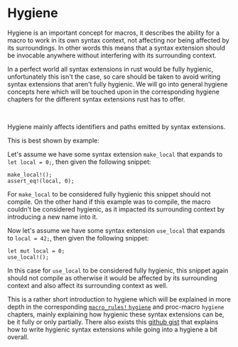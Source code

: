 # Hygiene

Hygiene is an important concept for macros, it describes the ability for a macro to work in its own syntax context, not affecting nor being affected by its surroundings.
In other words this means that a syntax extension should be invocable anywhere without interfering with its surrounding context.

In a perfect world all syntax extensions in rust would be fully hygienic, unfortunately this isn't the case, so care should be taken to avoid writing syntax extensions that aren't fully hygienic.
We will go into general hygiene concepts here which will be touched upon in the corresponding hygiene chapters for the different syntax extensions rust has to offer.

&nbsp;

Hygiene mainly affects identifiers and paths emitted by syntax extensions.

This is best shown by example:

Let's assume we have some syntax extension `make_local` that expands to `let local = 0;`, then given the following snippet:
```rust,ignore
make_local!();
assert_eq!(local, 0);
```

For `make_local` to be considered fully hygienic this snippet should not compile.
On the other hand if this example was to compile, the macro couldn't be considered hygienic, as it impacted its surrounding context by introducing a new name into it.

Now let's assume we have some syntax extension `use_local` that expands to `local = 42;`, then given the following snippet:
```rust,ignore
let mut local = 0;
use_local!();
```

In this case for `use_local` to be considered fully hygienic, this snippet again should not compile as otherwise it would be affected by its surrounding context and also affect its surrounding context as well.

This is a rather short introduction to hygiene which will be explained in more depth in the corresponding [`macro_rules!` `hygiene`] and proc-macro `hygiene` chapters, mainly explaining how hygienic these syntax extensions can be, be it fully or only partially.
There also exists this [github gist](https://gist.github.com/Kestrer/8c05ebd4e0e9347eb05f265dfb7252e1) that explains how to write hygienic syntax extensions while going into a hygiene a bit overall.

[`macro_rules!` `hygiene`]: ../decl-macros/minutiae/hygiene.md

